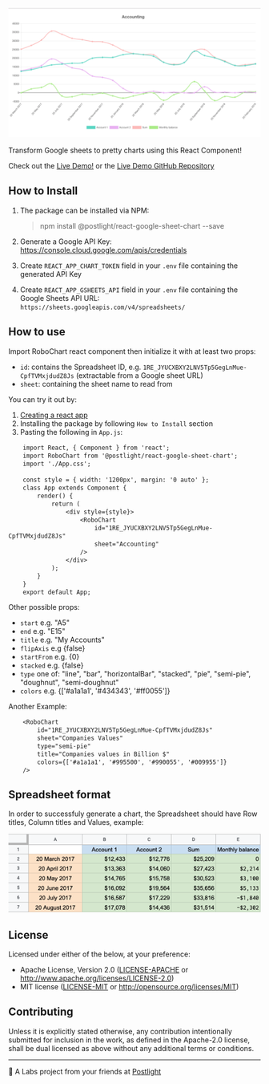 ![Robo Chart preview](static/images/robo-chart.png)

Transform Google sheets to pretty charts using this React Component!

Check out the [Live Demo!](https://robochart.netlify.com/) or the [Live Demo GitHub Repository](https://github.com/postlight/robo-chart-web)

## How to Install

1. The package can be installed via NPM:

    > npm install @postlight/react-google-sheet-chart --save

2. Generate a Google API Key: https://console.cloud.google.com/apis/credentials
3. Create `REACT_APP_CHART_TOKEN` field in your `.env` file containing the generated API Key
4. Create `REACT_APP_GSHEETS_API` field in your `.env` file containing the Google Sheets API URL: `https://sheets.googleapis.com/v4/spreadsheets/`

## How to use

Import RoboChart react component then initialize it with at least two props:

-   `id`: contains the Spreadsheet ID, e.g. `1RE_JYUCXBXY2LNV5Tp5GegLnMue-CpfTVMxjdudZ8Js` (extractable from a Google sheet URL)
-   `sheet`: containing the sheet name to read from

You can try it out by:

1. [Creating a react app](https://github.com/facebook/create-react-app)
2. Installing the package by following `How to Install` section
3. Pasting the following in `App.js`:

```
    import React, { Component } from 'react';
    import RoboChart from '@postlight/react-google-sheet-chart';
    import './App.css';

    const style = { width: '1200px', margin: '0 auto' };
    class App extends Component {
        render() {
            return (
                <div style={style}>
                    <RoboChart
                        id="1RE_JYUCXBXY2LNV5Tp5GegLnMue-CpfTVMxjdudZ8Js"
                        sheet="Accounting"
                    />
                </div>
            );
        }
    }
    export default App;
```

Other possible props:

-   `start` e.g. "A5"
-   `end` e.g. "E15"
-   `title` e.g. "My Accounts"
-   `flipAxis` e.g {false}
-   `startFrom` e.g. {0}
-   `stacked` e.g. {false}
-   `type` one of: "line", "bar", "horizontalBar", "stacked", "pie", "semi-pie", "doughnut", "semi-doughnut"
-   `colors` e.g. {['#a1a1a1', '#434343', '#ff0055']}

Another Example:

```
    <RoboChart
        id="1RE_JYUCXBXY2LNV5Tp5GegLnMue-CpfTVMxjdudZ8Js"
        sheet="Companies Values"
        type="semi-pie"
        title="Companies values in Billion $"
        colors={['#a1a1a1', '#995500', '#990055', '#009955']}
    />
```

## Spreadsheet format

In order to successfuly generate a chart, the Spreadsheet should have Row titles, Column titles and Values, example:

![Spreadsheet example](static/images/spreadsheet-format.png)

## License

Licensed under either of the below, at your preference:

-   Apache License, Version 2.0
    ([LICENSE-APACHE](LICENSE-APACHE) or http://www.apache.org/licenses/LICENSE-2.0)
-   MIT license
    ([LICENSE-MIT](LICENSE-MIT) or http://opensource.org/licenses/MIT)

## Contributing

Unless it is explicitly stated otherwise, any contribution intentionally submitted for inclusion in the work, as defined in the Apache-2.0 license, shall be dual licensed as above without any additional terms or conditions.

---

🔬 A Labs project from your friends at [Postlight](https://postlight.com/labs)
